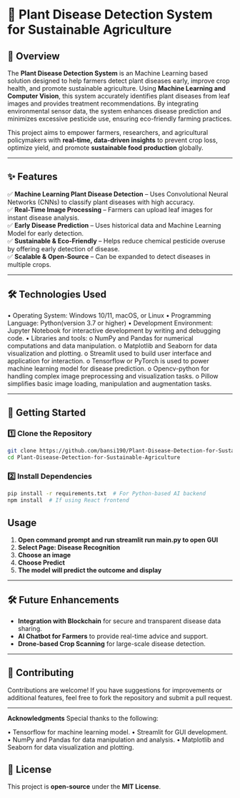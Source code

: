 # **🌱 Plant Disease Detection System for Sustainable Agriculture**  

## **📌 Overview**  
The **Plant Disease Detection System** is an Machine Learning based solution designed to help farmers detect plant diseases early, improve crop health, and promote sustainable agriculture. Using **Machine Learning and Computer Vision**, this system accurately identifies plant diseases from leaf images and provides treatment recommendations. By integrating environmental sensor data, the system enhances disease prediction and minimizes excessive pesticide use, ensuring eco-friendly farming practices.  

This project aims to empower farmers, researchers, and agricultural policymakers with **real-time, data-driven insights** to prevent crop loss, optimize yield, and promote **sustainable food production** globally.  

---

## **✨ Features**  
✅ **Machine Learning Plant Disease Detection** – Uses Convolutional Neural Networks (CNNs) to classify plant diseases with high accuracy.  
✅ **Real-Time Image Processing** – Farmers can upload leaf images for instant disease analysis.  
✅ **Early Disease Prediction** – Uses historical data and Machine Learning Model for early detection.   
✅ **Sustainable & Eco-Friendly** – Helps reduce chemical pesticide overuse by offering early detection of disease.  
✅ **Scalable & Open-Source** – Can be expanded to detect diseases in multiple crops.  

---

## **🛠 Technologies Used**  
•	Operating System: Windows 10/11, macOS, or Linux
•	Programming Language: Python(version 3.7 or higher)
•	Development Environment: Jupyter Notebook for interactive development by writing and debugging code.
•	Libraries and tools:
  o	NumPy and Pandas for numerical computations and data manipulation.
  o	Matplotlib and Seaborn for data visualization and plotting.
  o	Streamlit used to build user interface and application for interaction.
  o	Tensorflow or PyTorch is used to power machine learning model for disease prediction.
  o	Opencv-python for handling complex image preprocessing and visualization tasks.
  o	Pillow simplifies basic image loading, manipulation and augmentation tasks. 
  
---

## **🚀 Getting Started**  
### **1️⃣ Clone the Repository**  
```bash
git clone https://github.com/bansi190/Plant-Disease-Detection-for-Sustainable-Agriculture-.git
cd Plant-Disease-Detection-for-Sustainable-Agriculture
```

### **2️⃣ Install Dependencies**  
```bash
pip install -r requirements.txt  # For Python-based AI backend
npm install  # If using React frontend
```
## **Usage**  
1. **Open command prompt and run streamlit run main.py to open GUI**
2. **Select Page: Disease Recognition**
3. **Choose an image**
4. **Choose Predict**
5. **The model will predict the outcome and display**

---

## **🛠 Future Enhancements**  
- **Integration with Blockchain** for secure and transparent disease data sharing.  
- **AI Chatbot for Farmers** to provide real-time advice and support.  
- **Drone-based Crop Scanning** for large-scale disease detection.  

---

## **🤝 Contributing**  
Contributions are welcome! If you have suggestions for improvements or additional features, feel free to fork the repository and submit a pull request.

---

**Acknowledgments**
Special thanks to the following:

• Tensorflow for machine learning model.
• Streamlit for GUI development.
• NumPy and Pandas for data manipulation and analysis.
• Matplotlib and Seaborn for data visualization and plotting.


## **📜 License**  
This project is **open-source** under the **MIT License**.  

